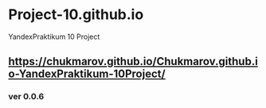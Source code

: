 # Project-10.github.io
YandexPraktikum 10 Project
## https://chukmarov.github.io/Chukmarov.github.io-YandexPraktikum-10Project/
### ver 0.0.6
